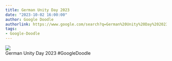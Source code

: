 ```yaml
---
title: German Unity Day 2023
date: "2023-10-02 16:00:00"
author: Google Doodle
authorlink: https://www.google.com/search?q=German%20Unity%20Day%202023
tags:
- Google-Doodle
---
```

<img src="https://www.google.com/logos/doodles/2023/german-unity-day-2023-6753651837110089.2-l.png" referrerpolicy="no-referrer"><br>German Unity Day 2023 #GoogleDoodle